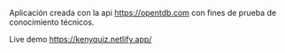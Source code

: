 Aplicación creada con la api https://opentdb.com con fines de prueba de conocimiento técnicos.

Live demo https://kenyquiz.netlify.app/